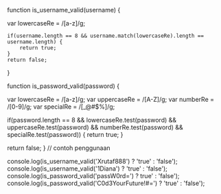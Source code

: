 function is_username_valid(username) {
 
  var lowercaseRe = /[a-z]/g;
  
  
	if(username.length == 8 && username.match(lowercaseRe).length == username.length) {
    	return true;
    }
    return false;
}

function is_password_valid(password) {

  var lowercaseRe = /[a-z]/g;
  var uppercaseRe = /[A-Z]/g;
  var numberRe = /[0-9]/g;
  var specialRe = /[_@#$%]/g;

  if(password.length == 8
     && lowercaseRe.test(password)
     && uppercaseRe.test(password)
     && numberRe.test(password)
     && specialRe.test(password)) {
     return true;
  }

  return false;
}
// contoh penggunaan

console.log(is_username_valid('Xrutaf888') ? 'true' : 'false'); 
console.log(is_username_valid('1Diana') ? 'true' : 'false'); 
console.log(is_password_valid('passW0rd=') ? true' : 'false'); 
console.log(is_password_valid('C0d3YourFuture!#=') ? 'true' : 'false'); 


  